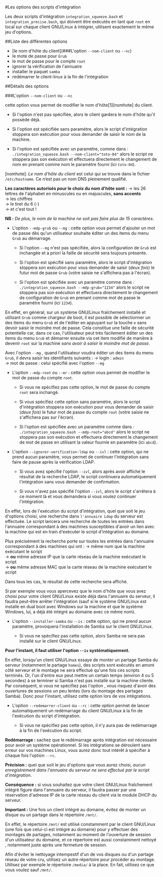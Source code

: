 #Les options des scripts d'intégration

Les deux scripts d'intégration `integration_squeeze.bash` et `integration_precise.bash`, qui doivent être exécutés en tant que `root` en local sur chaque client GNU/Linux à intégrer, utilisent exactement le même jeu d'options.

##Liste des différentes options
* [le nom d'hôte du client](###L'option `--nom-client` ou `--nc`)
* le mote de passe pour `Grub`
* le mot de passe pour le compte `root`
* ignorer la vérification de l'annuaire
* installer le paquet `samba`
* redémarrer le client-linux à la fin de l'intégration


##Détails des options

###L'option `--nom-client` ou `--nc`

cette option vous permet de modifier le nom d'hôte[1][nomhote] du client.

* Si l'option n'est pas spécifiée, alors le client gardera le nom d'hôte qu'il possède déjà.

* Si l'option est spécifiée sans paramètre, alors le script d'intégration stoppera son exécution pour vous demander de saisir le nom de la machine.

* Si l'option est spécifiée avec un paramètre, comme dans : `./integration_squeeze.bash --nom-client="toto-04"` alors le script ne stoppera pas son exécution et effectuera directement le changement de nom en prenant comme nom le paramètre fourni (ici `toto-04`).

[nomhote]: *Le nom d'hôte du client* est celui qui se trouve dans le fichier `/etc/hostname`. Ce n’est pas un nom DNS pleinement qualifié.

**Les caractères autorisés pour le choix du nom d'hôte sont :**
  → les 26 lettres de l'alphabet en minuscules ou en majuscules, **sans accents**  
  → les chiffres  
  → le tiret du 6 (-)  
  → et c'est tout !  

**NB :** *De plus, le nom de la machine ne soit pas faire plus de 15 caractères*.


* L'option `--mdp-grub` ou `--mg` : cette option vous permet d'ajouter un mot de passe dès qu'un utilisateur souhaite éditer un des items du menu `Grub` au démarrage.

    * Si l'option `--mg` n'est pas spécifiée, alors la configuration de `Grub` est inchangée et a priori la faille de sécurité sera toujours présente.

    * Si l'option est spécifié sans paramètre, alors le script d'intégration stoppera son exécution pour vous demander de saisir (*deux fois*) le futur mot de passe `Grub` (votre saisie ne s'affichera pas à l'écran).

    * Si l'option est spécifiée avec un paramètre comme dans : `./integration_squeeze.bash --mdp-grub="1234"` alors le script ne stoppera pas son exécution et effectuera directement le changement de configuration de `Grub` en prenant comme mot de passe le paramètre fourni (ici `1234`).

En effet, en général, sur un système GNU/Linux fraîchement installé et utilisant `Grub` comme chargeur de boot, il est possible de sélectionner un des items du menu `Grub` et de l'éditer en appuyant sur la touche `e` sans devoir saisir le moindre mot de passe. Cela constitue une faille de sécurité potentielle car, dans ce cas, l'utilisateur peut très facilement éditer un des items du menu `Grub` et démarrer ensuite via cet item modifié de manière à devenir `root` sur la machine *sans avoir à saisir le moindre mot de passe*.

Avec l'option `--mg` , quand l'utilisateur voudra éditer un des items du menu `Grub`, il devra saisir les identifiants suivants :
  → login : `admin`  
  → mot de passe : celui spécifié avec l'option `--mg`  


* L'option `--mdp-root` ou `--mr` : cette option vous permet de modifier le mot de passe du compte `root`.

    * Si vous ne spécifiez pas cette option, le mot de passe du compte `root` sera inchangé. 

    * Si vous spécifiez cette option sans paramètre, alors le script d'intégration stoppera son exécution pour vous demander de saisir (*deux fois*) le futur mot de passe du compte `root` (votre saisie ne s'affichera pas sur l'écran).

    * Si l'option est spécifiée avec un paramètre comme dans : `./integration_squeeze.bash --mdp-root="abcd"` alors le script ne stoppera pas son exécution et effectuera directement le changement de mot de passe en utilisant la valeur fournie en paramètre (ici `abcd`).


* L'option `--ignorer-verification-ldap` ou `--ivl` : cette option, qui ne prend aucun paramètre, vous permet de continuer l'intégration sans faire de pause après la vérification LDAP.

    * Si vous avez spécifié l'option `--ivl`, alors après avoir affiché le résultat de la recherche LDAP, le script continuera automatiquement l'intégration sans vous demander de confirmation.

    * Si vous n'avez pas spécifié l'option `--ivl`, alors le script s'arrêtera à ce moment là et vous demandera si vous voulez continuer l'intégration.
    
En effet, lors de l'exécution du script d'intégration, quel que soit le jeu d'options choisi, une recherche dans `l'annuaire Ldap` du serveur est effectuée. Le script lancera une recherche de toutes les entrées dans l'annuaire correspondant à des machines susceptibles d'avoir un lien avec la machine qui est en train d'exécuter le script d'intégration au domaine.

Plus précisément la recherche porte sur toutes les entrées dans l'annuaire correspondant à des machines qui ont :
  → même nom que la machine exécutant le script  
  → **ou** même adresse IP que la carte réseau de la machine exécutant le script  
  → **ou** même adresse MAC que la carte réseau de la machine exécutant le script  

Dans tous les cas, le résultat de cette recherche sera affiché.

Si par exemple vous vous apercevez que le nom d'hôte que vous avez choisi pour votre client GNU/Linux existe déjà dans l'annuaire du serveur, il faudra peut-être arrêter l'intégration (sauf si le système GNU/Linux est installé en dual boot avec Windows sur la machine et que le système Windows, lui, a déjà été intégré au domaine avec ce même nom).


* L'option `--installer-samba` ou `--is` : cette option, qui ne prend aucun paramètre, provoquera l'installation de Samba sur le client GNU/Linux.

    * Si vous ne spécifiez pas cette option, alors Samba ne sera pas installé sur le client GNU/Linux.

**Pour l'instant, il faut utiliser l'option `--is` systématiquement.**

En effet, lorsqu'un client GNU/Linux essaye de monter un partage Samba du serveur (notamment le partage `homes`), des scripts sont exécutés en amont côté serveur et le montage ne sera effectué qu'une fois ces scripts terminés. Or, l'un d'entre eux peut mettre un certain temps (environ 4 ou 5 secondes) à se terminer si Samba n'est pas installé sur la machine cliente. Par conséquent, si vous ne spécifiez pas l'option , vous risquez d'avoir des ouvertures de sessions un peu lentes (lors du montage des partages Samba). Donc pour l'instant, utilisez cette option lors de vos intégrations.


* L'option `--redemarrer-client` ou `--rc` : cette option permet de lancer automatiquement un redémarrage du client GNU/Linux à la fin de l'exécution du script d'intégration.

    * Si vous ne spécifiez pas cette option, il n'y aura pas de redémarrage à la fin de l'exécution du script.


**Redémarrage :** sachez que le redémarrage après intégration est nécessaire pour avoir un système opérationnel. Si les intégrations se déroulent sans erreur sur vos machines Linux, vous aurez donc tout intérêt à spécifier à chaque fois l'option `--rc`.


**Précision :** quel que soit le jeu d'options que vous aurez choisi, *aucun enregistrement dans l'annuaire du serveur ne sera effectué par le script d'intégration*.


**Conséquence :** si vous souhaitez que votre client GNU/Linux fraîchement intégré figure dans l'annuaire du serveur, il faudra passer par une réservation d'adresse IP de la carte réseau du client via le module DHCP du serveur.


**Important :** Une fois un client intégré au domaine, évitez de monter un disque ou un partage dans le répertoire `/mnt/`.

En effet, le répertoire `/mnt/` est utilisé constamment par le client GNU/Linux (une fois que celui-ci est intégré au domaine) pour y effectuer des montages de partages, notamment au moment de l'ouverture de session d'un utilisateur du domaine, et ce répertoire est aussi constamment nettoyé , notamment juste après une fermeture de session.

Afin d'éviter le nettoyage intempestif d'un de vos disques ou d'un partage réseau de votre cru, utilisez un autre répertoire pour procéder au montage. Utilisez par exemple le répertoire `/media/` à la place. En fait, utilisez ce que vous voulez sauf `/mnt/`.
